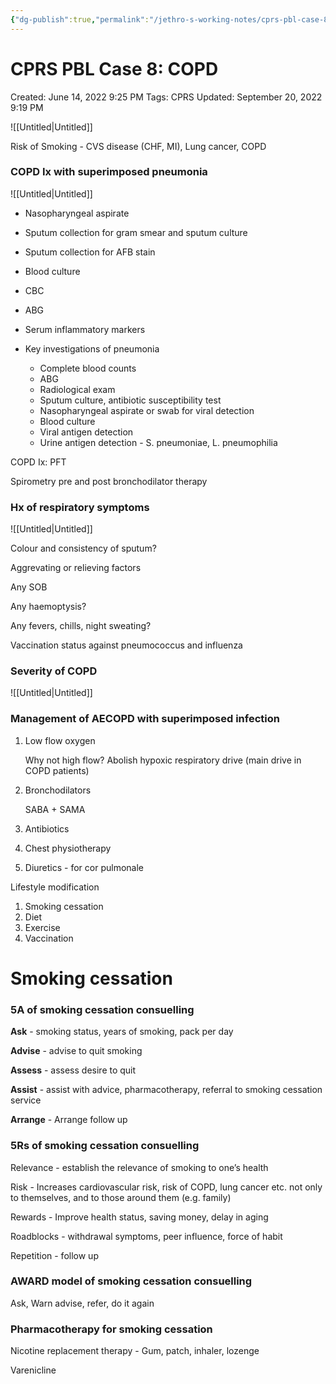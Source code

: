 ```yaml
---
{"dg-publish":true,"permalink":"/jethro-s-working-notes/cprs-pbl-case-8-copd/","dgPassFrontmatter":true}
---
```



# CPRS PBL Case 8: COPD

Created: June 14, 2022 9:25 PM
Tags: CPRS
Updated: September 20, 2022 9:19 PM

![[Untitled\|Untitled]]

Risk of Smoking - CVS disease (CHF, MI), Lung cancer, COPD

### COPD Ix with superimposed pneumonia

![[Untitled\|Untitled]]

- Nasopharyngeal aspirate
- Sputum collection for gram smear and sputum culture
- Sputum collection for AFB stain
- Blood culture
- CBC
- ABG
- Serum inflammatory markers

- Key investigations of pneumonia
    - Complete blood counts
    - ABG
    - Radiological exam
    - Sputum culture, antibiotic susceptibility test
    - Nasopharyngeal aspirate or swab for viral detection
    - Blood culture
    - Viral antigen detection
    - Urine antigen detection - S. pneumoniae, L. pneumophilia

COPD Ix: PFT

Spirometry pre and post bronchodilator therapy 

### Hx of respiratory symptoms

![[Untitled\|Untitled]]

Colour and consistency of sputum?

Aggrevating or relieving factors

Any SOB

Any haemoptysis?

Any fevers, chills, night sweating?

Vaccination status against pneumococcus and influenza

### Severity of COPD

![[Untitled\|Untitled]]

### Management of AECOPD with superimposed infection

1. Low flow oxygen
    
    Why not high flow? Abolish hypoxic respiratory drive (main drive in COPD patients)
    
2. Bronchodilators
    
    SABA + SAMA
    
3. Antibiotics
4. Chest physiotherapy
5. Diuretics - for cor pulmonale

Lifestyle modification

1. Smoking cessation
2. Diet
3. Exercise
4. Vaccination

# Smoking cessation

### 5A of smoking cessation consuelling

**Ask** - smoking status, years of smoking, pack per day

**Advise** - advise to quit smoking

**Assess** - assess desire to quit

**Assist** - assist with advice, pharmacotherapy, referral to smoking cessation service

**Arrange** - Arrange follow up

### 5Rs of smoking cessation consuelling

Relevance - establish the relevance of smoking to one’s health

Risk - Increases cardiovascular risk, risk of COPD, lung cancer etc. not only to themselves, and to those around them (e.g. family)

Rewards - Improve health status, saving money, delay in aging

Roadblocks - withdrawal symptoms, peer influence, force of habit

Repetition - follow up

### AWARD model of smoking cessation consuelling

Ask, Warn advise, refer, do it again

### Pharmacotherapy for smoking cessation

Nicotine replacement therapy - Gum, patch, inhaler, lozenge

Varenicline